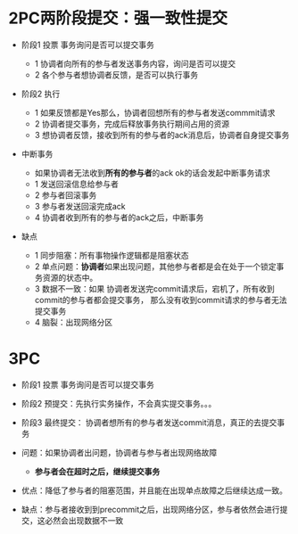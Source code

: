 # 2PC两阶段提交：强一致性提交
- 阶段1 投票 事务询问是否可以提交事务
    - 1 协调者向所有的参与者发送事务内容，询问是否可以提交
    - 2 各个参与者想协调者反馈，是否可以执行事务
- 阶段2 执行
    - 1 如果反馈都是Yes那么，协调者回想所有的参与者发送commmit请求
    - 2 协调者提交事务，完成后释放事务执行期间占用的资源
    - 3 想协调者反馈，接收到所有的参与者的ack消息后，协调者自身提交事务
    
- 中断事务
    - 如果协调者无法收到**所有的参与者**的ack ok的话会发起中断事务请求
    - 1 发送回滚信息给参与者
    - 2 参与者回滚事务
    - 3 参与者发送回滚完成ack
    - 4 协调者收到所有的参与者的ack之后，中断事务
    
- 缺点
    - 1 同步阻塞：所有事物操作逻辑都是阻塞状态
    - 2 单点问题：**协调者**如果出现问题，其他参与者都是会在处于一个锁定事务资源的状态中。
    - 3 数据不一致：如果  协调者发送完commit请求后，宕机了，所有收到commit的参与者都会提交事务，
    那么没有收到commit请求的参与者无法提交事务
    - 4 脑裂：出现网络分区 
# 3PC
- 阶段1 投票 事务询问是否可以提交事务

- 阶段2 预提交：先执行实务操作，不会真实提交事务。。。

- 阶段3 最终提交： 协调者想所有的参与者发送commit消息，真正的去提交事务

- 问题：如果协调者出问题，协调者与参与者出现网络故障
    - **参与者会在超时之后，继续提交事务**
    
- 优点：降低了参与者的阻塞范围，并且能在出现单点故障之后继续达成一致。
- 缺点：参与者接收到到precommit之后，出现网络分区，参与者依然会进行提交，这必然会出现数据不一致
